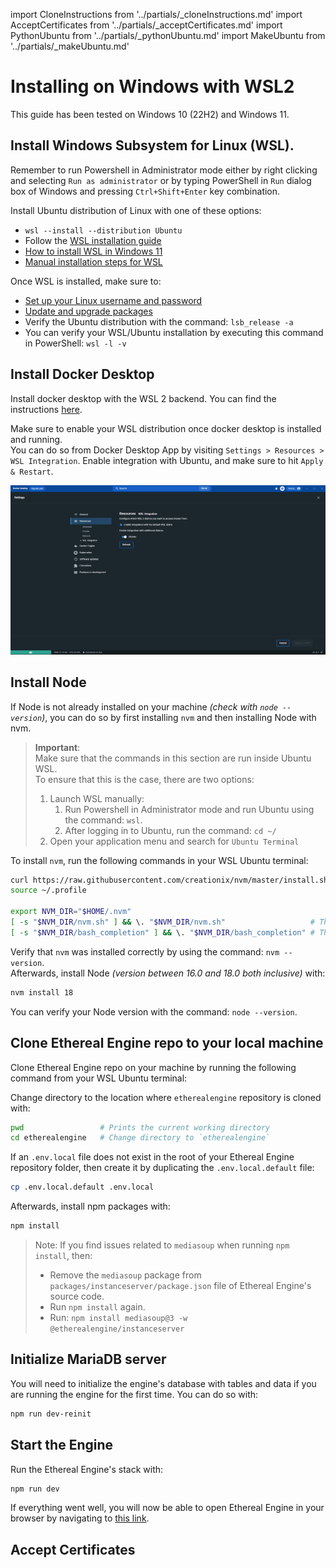 import CloneInstructions from '../partials/_cloneInstructions.md'
import AcceptCertificates from '../partials/_acceptCertificates.md'
import PythonUbuntu from '../partials/_pythonUbuntu.md'
import MakeUbuntu from '../partials/_makeUbuntu.md'

# Installing on Windows with WSL2

This guide has been tested on Windows 10 (22H2) and Windows 11.

## Install Windows Subsystem for Linux (WSL). 
Remember to run Powershell in Administrator mode either by right clicking and selecting `Run as administrator` or by typing PowerShell in `Run` dialog box of Windows and pressing `Ctrl+Shift+Enter` key combination.

Install Ubuntu distribution of Linux with one of these options:
- `wsl --install --distribution Ubuntu`
- Follow the [WSL installation guide](https://learn.microsoft.com/en-us/windows/wsl/install)
- [How to install WSL in Windows 11](https://pureinfotech.com/install-wsl-windows-11/)
- [Manual installation steps for WSL](https://learn.microsoft.com/en-us/windows/wsl/install-manual)

Once WSL is installed, make sure to:
- [Set up your Linux username and password](https://learn.microsoft.com/en-us/windows/wsl/setup/environment#set-up-your-linux-username-and-password)
- [Update and upgrade packages](https://learn.microsoft.com/en-us/windows/wsl/setup/environment#update-and-upgrade-packages)
- Verify the Ubuntu distribution with the command: `lsb_release -a`
- You can verify your WSL/Ubuntu installation by executing this command in PowerShell: `wsl -l -v`

## Install Docker Desktop
Install docker desktop with the WSL 2 backend.
You can find the instructions [here](https://docs.docker.com/desktop/install/windows-install/).

Make sure to enable your WSL distribution once docker desktop is installed and running.  
You can do so from Docker Desktop App by visiting `Settings > Resources > WSL Integration`.
Enable integration with Ubuntu, and make sure to hit `Apply & Restart`.

![Docker Desktop WSL Distro](../03_devopsDeployment/images/docker-desktop-wsl-distro.jpg)

## Install Node
If Node is not already installed on your machine _(check with `node --version`)_, you can do so by first installing `nvm` and then installing Node with nvm.
> **Important**:   
> Make sure that the commands in this section are run inside Ubuntu WSL.  
> To ensure that this is the case, there are two options:
> 1. Launch WSL manually:  
>     1. Run Powershell in Administrator mode and run Ubuntu using the command: `wsl`.  
>     2. After logging in to Ubuntu, run the command: `cd ~/`  
> 2. Open your application menu and search for `Ubuntu Terminal`

To install `nvm`, run the following commands in your WSL Ubuntu terminal:
```bash
curl https://raw.githubusercontent.com/creationix/nvm/master/install.sh | bash
source ~/.profile

export NVM_DIR="$HOME/.nvm"
[ -s "$NVM_DIR/nvm.sh" ] && \. "$NVM_DIR/nvm.sh"                   # This loads nvm
[ -s "$NVM_DIR/bash_completion" ] && \. "$NVM_DIR/bash_completion" # This loads nvm bash_completion
```
Verify that `nvm` was installed correctly by using the command: `nvm --version`.  
Afterwards, install Node _(version between 16.0 and 18.0 both inclusive)_ with:
```bash
nvm install 18
```
You can verify your Node version with the command: `node --version`.

<PythonUbuntu />

<MakeUbuntu />

## Clone Ethereal Engine repo to your local machine
Clone Ethereal Engine repo on your machine by running the following command from your WSL Ubuntu terminal:
<CloneInstructions />

Change directory to the location where `etherealengine` repository is cloned with:
```bash
pwd                 # Prints the current working directory
cd etherealengine   # Change directory to `etherealengine`
```
If an `.env.local` file does not exist in the root of your Ethereal Engine repository folder, then create it by duplicating the `.env.local.default` file:
```bash
cp .env.local.default .env.local
```

Afterwards, install npm packages with:
```bash
npm install
```

> Note: If you find issues related to `mediasoup` when running `npm install`, then:
> - Remove the `mediasoup` package from `packages/instanceserver/package.json` file of Ethereal Engine's source code.
> - Run `npm install` again.
> - Run: `npm install mediasoup@3 -w @etherealengine/instanceserver`

## Initialize MariaDB server
You will need to initialize the engine's database with tables and data if you are running the engine for the first time. You can do so with:
```bash
npm run dev-reinit
```

## Start the Engine
Run the Ethereal Engine's stack with:
```bash
npm run dev
```
If everything went well, you will now be able to open Ethereal Engine in your browser by navigating to [this link](https://localhost:3000/location/default).  

## Accept Certificates
<AcceptCertificates />
